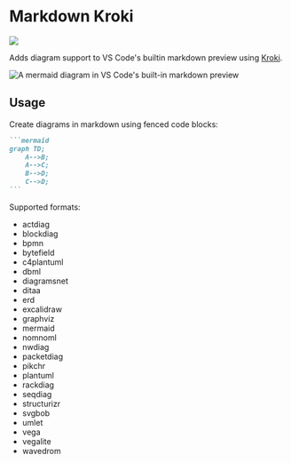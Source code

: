 # Markdown Kroki

![](https://vsmarketplacebadge.apphb.com/version/pomdtr.markdown-kroki.svg)


Adds diagram support to VS Code's builtin markdown preview using [Kroki](https://kroki.io/).

![A mermaid diagram in VS Code's built-in markdown preview](https://github.com/pomdtr/vscode-markdown-kroki/raw/master/docs/example.png)

## Usage

Create diagrams in markdown using fenced code blocks:

````markdown
```mermaid
graph TD;
    A-->B;
    A-->C;
    B-->D;
    C-->D;
```
````

Supported formats:

- actdiag
- blockdiag
- bpmn
- bytefield
- c4plantuml
- dbml
- diagramsnet
- ditaa
- erd
- excalidraw
- graphviz
- mermaid
- nomnoml
- nwdiag
- packetdiag
- pikchr
- plantuml
- rackdiag
- seqdiag
- structurizr
- svgbob
- umlet
- vega
- vegalite
- wavedrom
